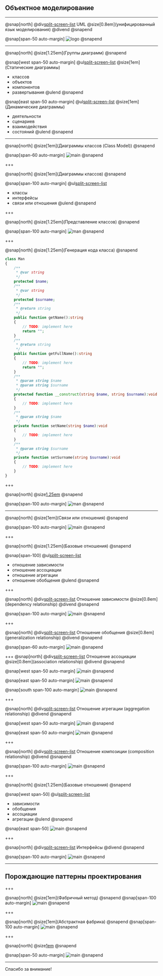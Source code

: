 
## Объектное моделирование

---

@snap[north]
    @div[split-screen-list](false)
	UML
	@size[0.8em](унифицированный язык моделирования)
    @divend
@snapend

@snap[span-50 auto-margin]
![logo](images/UML_logo.png)
@snapend

---
@snap[north]
@size[1.25em](Группы диаграмм)
@snapend

@snap[west span-50 auto-margin] 
  @ul[split-screen-list](false)
  @size[1em](Статические диаграммы)
  - классов
  - объектов
  - компонентов
  - развертывания
@ulend
@snapend

@snap[east span-50 auto-margin]
  @ul[split-screen-list](false)
  @size[1em](Динамические диаграммы)
  - деятельности
  - сценариев
  - взаимодействия 
  - состояний
@ulend
@snapend

---

@snap[north]
@size[1em](Диаграммы классов (Class Model))
@snapend

@snap[span-60 auto-margin]
![main](images/diagram.png)
@snapend

+++

@snap[north]
@size[1em](Диаграммы классов)
@snapend

@snap[span-100 auto-margin]
  @ul[split-screen-list](false)
  -  классы
  -  интерфейсы
  -  связи или отношения
@ulend
@snapend

+++

@snap[north]
@size[1.25em](Представление классов)
@snapend

@snap[span-100 auto-margin] 
![man](images/man.png)
@snapend

+++

@snap[north]
@size[1.25em](Генерация кода класса)
@snapend

```php
class Man
{
	/**
	 * @var string
	 */
	protected $name;
	/**
	 * @var string
	 */
	protected $surname;
	/**
	 * @return string
	 */
	public function getName():string
	{
		// TODO: implement here
		return "";
	}
	/**
	 * @return string
	 */
	public function getFullName():string
	{
		// TODO: implement here
		return "";
	}
	/**
	 * @param string $name
	 * @param string $surname
	 */
	protected function __construct(string $name, string $surname):void
	{
		// TODO: implement here
	}
	/**
	 * @param string $name
	 */
	private function setName(string $name):void
	{
		// TODO: implement here
	}
	/**
	 * @param string $surname
	 */
	private function setSurname(string $surname):void
	{
		// TODO: implement here
	}
}
```
+++

@snap[north]
@size[1.25em](Одиночка)
@snapend

@snap[span-100 auto-margin] 
![man](images/singleton.png)
@snapend

---

@snap[north]
@size[1em](Связи или отношения)
@snapend

@snap[span-100 auto-margin]
![main](images/relationship.png)
@snapend

+++

@snap[north]
@size[1.25em](Базовые отношения)
@snapend

@snap[span-100]
  @ul[split-screen-list](false)
  - отношение зависимости
  - отношение ассоциации
  - отношение агрегации
  - отношение обобщения
@ulend
@snapend

+++

@snap[north]
    @div[split-screen-list](false)
	Отношение зависимости
	@size[0.8em](dependency relationship)
    @divend
@snapend

@snap[span-100 auto-margin]
![main](images/dependency.png)
@snapend

+++

@snap[north]
    @div[split-screen-list](false)
	Отношение обобщения
	@size[0.8em](generalization relationship)
    @divend
@snapend

@snap[span-60 auto-margin]
![main](images/generalization.png)
@snapend

+++
@snap[north]
    @div[split-screen-list](false)
	Отношение ассоциации 
	@size[0.8em](association relationship)
    @divend
@snapend

@snap[west span-50 auto-margin]
![main](images/association1.png)
@snapend

@snap[east span-50 auto-margin]
![main](images/association2.png)
@snapend

@snap[south span-100 auto-margin]
![main](images/association3.png)
@snapend

+++

@snap[north]
    @div[split-screen-list](false)
	Отношение агрегации 
	(aggregation relationship)
    @divend
@snapend

@snap[west span-50 auto-margin]
![main](images/aggregation.png)
@snapend

@snap[east span-50 auto-margin]
![main](images/aggregation1.jpeg)
@snapend

+++

@snap[north]
    @div[split-screen-list](false)
	Отношение композиции 
	(composition relationship)
    @divend
@snapend

@snap[span-100 auto-margin]
![main](images/composition.jpeg)
@snapend

+++

@snap[north]
@size[1.25em](Базовые отношения)
@snapend

@snap[west span-50]
  @ul[split-screen-list](false)
  - зависимости
  - обобщения
  - ассоциации
  - агрегации
@ulend
@snapend

@snap[east span-50]
![main](images/mainRelationship.png)
@snapend

+++

@snap[north]
    @div[split-screen-list](false)
	Интерфейсы
    @divend
@snapend

@snap[span-100 auto-margin]
![main](images/interface.png)
@snapend

---

## Порождающие паттерны проектирования

+++

@snap[north]
@size[1em](Фабричный метод)
@snapend
@snap[span-100 auto-margin]
![main](images/factory.png)
@snapend

+++

@snap[north]
@size[1em](Абстрактная фабрика)
@snapend
@snap[span-100 auto-margin]
  ![main](images/abstractFactory.png)
@snapend

+++

@snap[north]
@size[1em](Строитель)
@snapend

@snap[span-50 auto-margin]
![main](images/builder.png)
@snapend

---

Спасибо за внимание!
